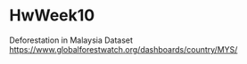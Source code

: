 # HwWeek10

Deforestation in Malaysia Dataset https://www.globalforestwatch.org/dashboards/country/MYS/
